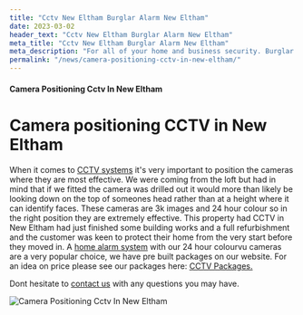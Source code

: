 ```yaml
---
title: "Cctv New Eltham Burglar Alarm New Eltham"
date: 2023-03-02
header_text: "Cctv New Eltham Burglar Alarm New Eltham"
meta_title: "Cctv New Eltham Burglar Alarm New Eltham"
meta_description: "For all of your home and business security. Burglar Alarm Servicing, Burglar Alarm Installation, Alarm Battery and CCTV in New Eltham. Call 020 8302 4065"
permalink: "/news/camera-positioning-cctv-in-new-eltham/"
---
```


#### Camera Positioning Cctv In New Eltham

# Camera positioning CCTV in New Eltham

When it comes to [CCTV systems](/categories/cctv/) it\'s very important to position the cameras where they are most effective. We were coming from the loft but had in mind that if we fitted the camera was drilled out it would more than likely be looking down on the top of someones head rather than at a height where it can identify faces. These cameras are 3k images and 24 hour colour so in the right position they are extremely effective. This property had CCTV in New Eltham had just finished some building works and a full refurbishment and the customer was keen to protect their home from the very start before they moved in. A [home alarm system](/categories/burglar-alarms/) with our 24 hour colourvu cameras are a very popular choice, we have pre built packages on our website. For an idea on price please see our packages here: [CCTV Packages.](/categories/cctv/)

Dont hesitate to [contact us](/contact/) with any questions you may have.

![Camera Positioning Cctv In New Eltham](https://res.cloudinary.com/kbs/image/upload/dstvsro04zxcx1fukp2l.jpg)
